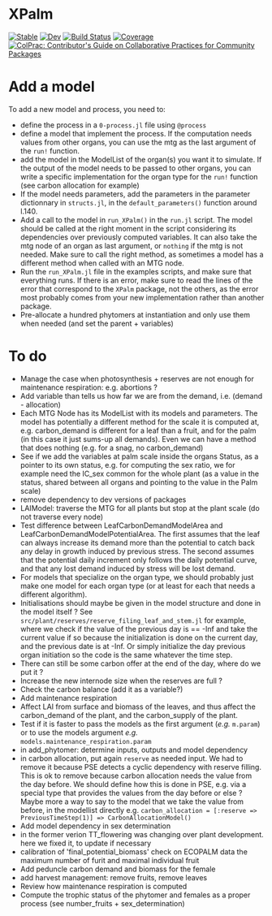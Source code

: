 # XPalm

[![Stable](https://img.shields.io/badge/docs-stable-blue.svg)](https://PalmStudio.github.io/XPalm.jl/stable/)
[![Dev](https://img.shields.io/badge/docs-dev-blue.svg)](https://PalmStudio.github.io/XPalm.jl/dev/)
[![Build Status](https://github.com/PalmStudio/XPalm.jl/actions/workflows/CI.yml/badge.svg?branch=main)](https://github.com/PalmStudio/XPalm.jl/actions/workflows/CI.yml?query=branch%3Amain)
[![Coverage](https://codecov.io/gh/PalmStudio/XPalm.jl/branch/main/graph/badge.svg)](https://codecov.io/gh/PalmStudio/XPalm.jl)
[![ColPrac: Contributor's Guide on Collaborative Practices for Community Packages](https://img.shields.io/badge/ColPrac-Contributor's%20Guide-blueviolet)](https://github.com/SciML/ColPrac)

# Add a model

To add a new model and process, you need to:

- define the process in a `0-process.jl` file using `@process`
- define a model that implement the process. If the computation needs values from other organs, you can use the mtg as the last argument of the `run!` function. 
- add the model in the ModelList of the organ(s) you want it to simulate. If the output of the model needs to be passed to other organs, you can write a specific implementation for the organ type for the `run!` function (see carbon allocation for example)
- If the model needs parameters, add the parameters in the parameter dictionnary in `structs.jl`, in the `default_parameters()` function around l.140.
- Add a call to the model in `run_XPalm()` in the `run.jl` script. The model should be called at the right moment in the script considering its dependencies over previously computed variables. It can also take the mtg node of an organ as last argument, or `nothing` if the mtg is not needed. Make sure to call the right method, as sometimes a model has a different method when called with an MTG node.
- Run the `run_XPalm.jl` file in the examples scripts, and make sure that everything runs. If there is an error, make sure to read the lines of the error that correspond to the `XPalm` package, not the others, as the error most probably comes from your new implementation rather than another package.
- Pre-allocate a hundred phytomers at instantiation and only use them when needed (and set the parent + variables)



# To do

- Manage the case when photosynthesis + reserves are not enough for maintenance respiration: e.g. abortions ? 
- Add variable than tells us how far we are from the demand, i.e. (demand - allocation)
- Each MTG Node has its ModelList with its models and parameters. The model has potentially a different method for the scale it is computed at, e.g. carbon_demand is different for a leaf than a fruit, and for the palm (in this case it just sums-up all demands). Even we can have a method that does nothing (e.g. for a snag, no carbon_demand)
- See if we add the variables at palm scale inside the organs Status, as a pointer to its own status, e.g. for computing the sex ratio, we for example need the IC_sex common for the whole plant (as a value in the status, shared between all organs and pointing to the value in the Palm scale)
- remove dependency to dev versions of packages
- LAIModel: traverse the MTG for all plants but stop at the plant scale (do not traverse every node)
- Test difference between LeafCarbonDemandModelArea and LeafCarbonDemandModelPotentialArea. The first assumes that the leaf can always increase its demand more than the potential to catch back any delay in growth induced by previous stress. The second assumes that the potential daily increment only follows the daily potential curve, and that any lost demand induced by stress will be lost demand.
- For models that specialize on the organ type, we should probably just make one model for each organ type (or at least for each that needs a different algorithm).
- Initialisations should maybe be given in the model structure and done in the model itself ? See `src/plant/reserves/reserve_filing_leaf_and_stem.jl` for example, where we check if the value of the previous day is == -Inf and take the current value if so because the initialization is done on the current day, and the previous date is at -Inf. Or simply initialize the day previous organ initiation so the code is the same whatever the time step.
- There can still be some carbon offer at the end of the day, where do we put it ? 
- Increase the new internode size when the reserves are full ?
- Check the carbon balance (add it as a variable?)
- Add maintenance respiration
- Affect LAI from surface and biomass of the leaves, and thus affect the carbon_demand of the plant, and the carbon_supply of the plant.
- Test if it is faster to pass the models as the first argument (*e.g.* `m.param`) or to use the models argument *e.g.* `models.maintenance_respiration.param` 
- in add_phytomer: determine inputs, outputs and model dependency
- in carbon allocation, put again `reserve` as needed input. We had to remove it because PSE detects a cyclic dependency with reserve filling. This is ok to remove because carbon allocation needs the value from the day before. We should define how this is done in PSE, e.g. via a special type that provides the values from the day before or else ? Maybe more a way to say to the model that we take the value from before, in the modellist directly e.g. `carbon_allocation = [:reserve => PreviousTimeStep(1)] => CarbonAllocationModel()`
- Add model dependency in sex determination
- in the former verion TT_flowering was changing over plant development. here we fixed it, to update if necessary
- calibration of 'final_potential_biomass' check on ECOPALM data the maximum number of furit and maximal individual fruit
- Add peduncle carbon demand and biomass for the female
- add harvest management: remove fruits, remove leaves
- Review how maintenance respiration is computed
- Compute the trophic status of the phytomer and females as a proper process (see number_fruits + sex_determination)
